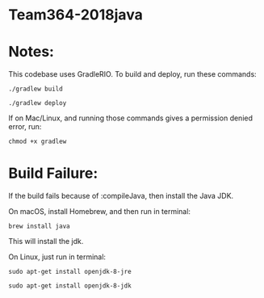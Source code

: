 # Team364-2018java

# Notes:
This codebase uses GradleRIO. To build and deploy, run these commands:

`./gradlew build`

`./gradlew deploy`

If on Mac/Linux, and running those commands gives a permission denied error, run:

`chmod +x gradlew`

# Build Failure:

If the build fails because of :compileJava, then install the Java JDK.

On macOS, install Homebrew, and then run in terminal:

`brew install java`

This will install the jdk.

On Linux, just run in terminal:

`sudo apt-get install openjdk-8-jre`

`sudo apt-get install openjdk-8-jdk`
